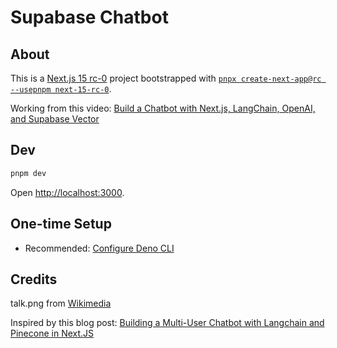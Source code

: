 # Supabase Chatbot

## About

This is a [Next.js 15 rc-0](
https://nextjs.org/blog/next-15-rc) project bootstrapped with [`pnpx create-next-app@rc --usepnpm next-15-rc-0`](https://nextjs.org/docs/app/api-reference/create-next-app).

Working from this video: [Build a Chatbot with Next.js, LangChain, OpenAI, and Supabase Vector](https://www.youtube.com/watch?v=Tt45NrVIBn8)

## Dev

```bash
pnpm dev
```

Open [http://localhost:3000](http://localhost:3000).

## One-time Setup

* Recommended: [Configure Deno CLI](https://docs.deno.com/runtime/manual/getting_started/setup_your_environment/)

## Credits

talk.png from [Wikimedia](https://commons.wikimedia.org/wiki/File:Talk2.png)

Inspired by this blog post: [Building a Multi-User Chatbot with Langchain and Pinecone in Next.JS](https://www.pinecone.io/learn/javascript-chatbot/)